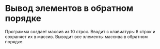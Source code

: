 # Вывод элементов в обратном порядке
Программа создает массив из 10 строк. Вводит с клавиатуры 8 строк и сохраняет их в массив. Выводит все элементы массива в обратном порядке.